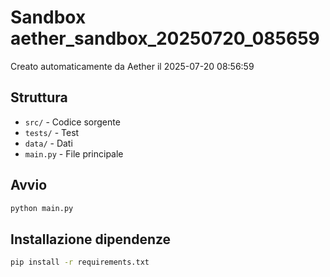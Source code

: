 # Sandbox aether_sandbox_20250720_085659

Creato automaticamente da Aether il 2025-07-20 08:56:59

## Struttura
- `src/` - Codice sorgente
- `tests/` - Test
- `data/` - Dati
- `main.py` - File principale

## Avvio
```bash
python main.py
```

## Installazione dipendenze
```bash
pip install -r requirements.txt
```
